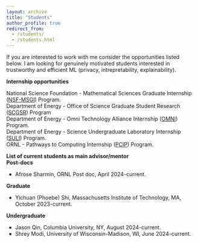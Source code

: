 ```yaml
---
layout: archive
title: "Students"
author_profile: true
redirect_from: 
  - /students/
  - /students.html
---
```


If you are interested to work with me consider the opportunities listed below. I am looking for genuinely motivated students interested in trustworthy and efficient ML (privacy, intrepretability, explainability).

<b> Internship opportunities </b> 

National Science Foundation  - Mathematical Sciences Graduate Internship (<a href="https://orise.orau.gov/nsf-msgi/">NSF-MSGI</a>) Program. <br>
Department of Energy - Office of Science Graduate Student Research (<a href="https://science.osti.gov/wdts/scgsr/">SCGSR</a>) Program<br>
Department of Energy -  Omni Technology Alliance Internship (<a href="https://orise.orau.gov/doe-omni/">OMNI</a>) Program. <br>
Department of Energy - Science Undergraduate Laboratory Internship (<a href="https://science.osti.gov/wdts/suli">SULI</a>) Program. <br>
ORNL - Pathways to Computing Internship (<a href="https://education.ornl.gov/pathways/">PCIP</a>) Program.

<b> List of current students as main advisor/mentor</b> <br>
<b> Post-docs </b>
<ul style="list-style-type: square;">  
<li> Afrose Sharmin, ORNL Post doc, April 2024-current. </li>
</ul>

<b> Graduate </b>
<ul style="list-style-type: square;">  
<li> Yichuan (Phoebe) Shi, Massachusetts Institute of Technology, MA, October 2023-current. <br> </li>
<!--<li> Jimi Kim, NSF MSGI, 2022, The University of Texas at Dallas, TX <br></li>-->
<!--<li> Sharmin Afrose, NSF MSGI, 2021, Virginia Polytechnic Institute, VA<br></li>-->
</ul>

<!--<b> Post Undergraduate </b>-->
<!--<ul style="list-style-type: square;">-->
<!--<li> Autumn Sky, DOE OMNI, 2024, Arizona State University, AZ <br> </li>-->
<!--<li> Yichuan (Phoebe) Shi, DOE SULI, 2023, Massachusetts Institute of Technology, MA <br> </li>-->
<!--</ul>-->

<b> Undergraduate </b>
<ul style="list-style-type: square;">
<li>Jason Qin, Columbia University, NY, August 2024-current. <br></li>
<li>Shrey Modi, University of Wisconsin-Madison, WI, June 2024-current. <br></li>
<!--<li>Daniel Li, DOE OMNI, 2024, University of Tennessee Knoxville, TN <br></li>-->
<!--<li>Jacob Flores, DOE SULI, 2024, Texas A&M International University, TX <br></li>-->
<!--<li>Richard Sanses, ORNL PCIP, 2023, Virginia Polytechnic Institute, VA<br></li>-->
<!--<li>Nolan Askew, DOE SULI, 2022, University of Tennessee Knoxville, TN<br></li>-->
<!--<li>Daniel Joy, ORNL PCIP, 2022, Carson-Newman University, TN<br></li>-->
<!--<li>Martin Peralta-Peterson, DOE SULI, 2021, University of California San Diego, CA<br></li>-->
<!--<li>Martin Peralta-Peterson, DOE CCI , 2020, Grossmont College, CA<br></li>-->
</ul>
